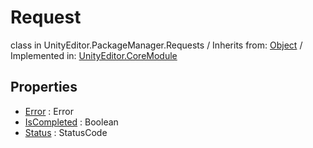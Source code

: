# Request
class in UnityEditor.PackageManager.Requests
 / Inherits from: <a href="https://docs.unity3d.com/6000.0/Documentation/ScriptReference/Object.html">Object</a> / Implemented in: <a href="https://docs.unity3d.com/6000.0/Documentation/ScriptReference/UnityEditor.CoreModule.html">UnityEditor.CoreModule</a>

## Properties
- <a href="https://docs.unity3d.com/6000.0/Documentation/ScriptReference/Request-Error.html">Error</a> : Error
- <a href="https://docs.unity3d.com/6000.0/Documentation/ScriptReference/Request-IsCompleted.html">IsCompleted</a> : Boolean
- <a href="https://docs.unity3d.com/6000.0/Documentation/ScriptReference/Request-Status.html">Status</a> : StatusCode
